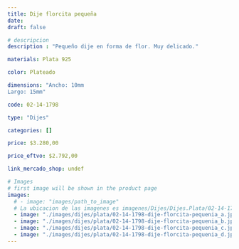 ```yaml
---
title: Dije florcita pequeña
date: 
draft: false

# descripcion
description : "Pequeño dije en forma de flor. Muy delicado."

materials: Plata 925

color: Plateado

dimensions: "Ancho: 10mm 
Largo: 15mm"

code: 02-14-1798

type: "Dijes"

categories: []

price: $3.280,00

price_eftvo: $2.792,00

link_mercado_shop: undef

# Images
# first image will be shown in the product page
images:
  # - image: "images/path_to_image"
  # La ubicacion de las imagenes es imagenes/Dijes/Dijes.Plata/02-14-1798-dije-florcita-pequenia
  - image: "./images/dijes/plata/02-14-1798-dije-florcita-pequenia_a.jpg"
  - image: "./images/dijes/plata/02-14-1798-dije-florcita-pequenia_b.jpg"
  - image: "./images/dijes/plata/02-14-1798-dije-florcita-pequenia_c.jpg"
  - image: "./images/dijes/plata/02-14-1798-dije-florcita-pequenia_d.jpg"
---
```

